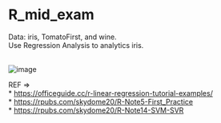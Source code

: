 # R_mid_exam

Data: iris, TomatoFirst, and wine. <br>
Use Regression Analysis to analytics iris. <br>
<br>

![image](https://user-images.githubusercontent.com/75458848/166405492-6c43afce-afd0-4100-a0d9-c14bfa4a9d72.png)

REF => <br>
    * https://officeguide.cc/r-linear-regression-tutorial-examples/ <br>
    * https://rpubs.com/skydome20/R-Note5-First_Practice <br>
    * https://rpubs.com/skydome20/R-Note14-SVM-SVR
